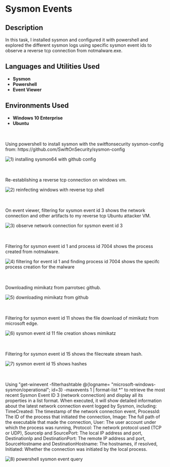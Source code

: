 # Sysmon Events

<h2>Description</h2>
In this task, I installed sysmon and configured it with powershell and explored the different sysmon logs using specific sysmon event ids to observe a reverse tcp connection from notmalware.exe.  

<h2>Languages and Utilities Used</h2>

- <b>Sysmon</b>
- <b>Powershell</b>
- <b>Event Viewer</b>

<h2>Environments Used</h2>

- <b>Windows 10 Enterprise</b>
- <b>Ubuntu</b>

<br />
<br />
Using powershell to install sysmon with  the switftonsecurity sysmon-config from: https://github.com/SwiftOnSecurity/sysmon-config 

![1) installing sysmon64 with github config](https://github.com/user-attachments/assets/2e73554b-7768-4a1e-8bfd-4d8f9d4cb233)

<br />
<br />
Re-establishing a reverse tcp connection on windows vm.

![2) reinfecting windows with reverse tcp shell](https://github.com/user-attachments/assets/788c41b0-1af4-4c86-b2b3-45c806219830)

<br />
<br />  
On event viewer, filtering for sysmon event id 3 shows the network connection and other artifacts to my reverse tcp Ubuntu attacker VM. 

![3) observe network connection for sysmon event id 3](https://github.com/user-attachments/assets/cdb5e148-8f92-420e-bd88-6dfb53ecc573)

<br />
<br />
Filtering for sysmon event id 1 and process id 7004 shows the process created from notmalware. 

![4) filtering for event id 1 and finding process id 7004 shows the specifc process creation for the malware](https://github.com/user-attachments/assets/ba622134-774c-47a4-9928-a86dcdc99fcf)

<br />
<br />
Downloading mimikatz from parrotsec github. 

![5) downloading mimikatz from github](https://github.com/user-attachments/assets/9e60cd8a-e915-48fa-865c-90feb39adaee)

<br />
<br />
Filtering for sysmon event id 11 shows the file download of mimikatz from microsoft edge. 

![6) sysmon event id 11 file creation shows mimikatz](https://github.com/user-attachments/assets/b8e9ace8-50f4-4d00-a647-a67a015a5a87)

<br />
<br />
Filtering for sysmon event id 15 shows the filecreate stream hash. 

![7) sysmon event id 15 shows hashes](https://github.com/user-attachments/assets/8e48fecb-9f07-4558-a4f7-dd5ece90fb03)

<br />
<br />
Using "get-winevent -filterhashtable @{logname= "microsoft-windows-sysmon/operational"; id=3} -maxevents 1 | format-list *" to retrieve the most recent Sysmon Event ID 3 (network connection) and display all its properties in a list format. When executed, it will show detailed information about the latest network connection event logged by Sysmon, including:
TimeCreated: The timestamp of the network connection event,
ProcessId: The ID of the process that initiated the connection,
Image: The full path of the executable that made the connection,
User: The user account under which the process was running,
Protocol: The network protocol used (TCP or UDP),
SourceIp and SourcePort: The local IP address and port,
DestinationIp and DestinationPort: The remote IP address and port,
SourceHostname and DestinationHostname: The hostnames, if resolved,
Initiated: Whether the connection was initiated by the local process.

![8) powershell sysmon event query](https://github.com/user-attachments/assets/031c59aa-5400-4fe7-83c3-989fb442a057)

<br />
<br />
